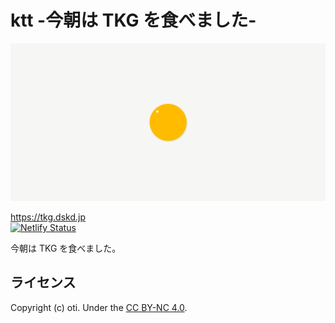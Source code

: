 # ktt -今朝は TKG を食べました-

![カバー画像](src/image/og-image.png)

https://tkg.dskd.jp  
[![Netlify Status](https://api.netlify.com/api/v1/badges/2c2760d1-f967-4aac-bbd8-efdaa36260fa/deploy-status)](https://app.netlify.com/sites/tkg-oti/deploys)

今朝は TKG を食べました。

## ライセンス

Copyright (c) oti. Under the [CC BY-NC 4.0](https://creativecommons.org/licenses/by-nc/4.0/deed.ja).
